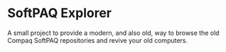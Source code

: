 # SoftPAQ Explorer

A small project to provide a modern, and also old, way to browse the old Compaq
SoftPAQ repositories and revive your old computers.
